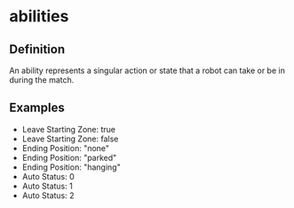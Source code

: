 # abilities

## Definition
An ability represents a singular action or state that a robot can take or be in during the match.

## Examples
- Leave Starting Zone: true
- Leave Starting Zone: false
- Ending Position: "none"
- Ending Position: "parked"
- Ending Position: "hanging"
- Auto Status: 0
- Auto Status: 1
- Auto Status: 2
